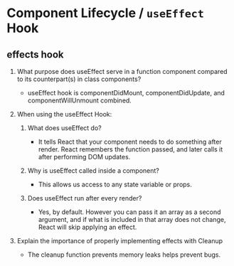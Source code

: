 # Component Lifecycle / `useEffect` Hook

## effects hook

1. What purpose does useEffect serve in a function component compared to its counterpart(s) in class components?

   - useEffect hook is componentDidMount, componentDidUpdate, and componentWillUnmount combined.

2. When using the useEffect Hook:

   1. What does useEffect do?

      - It tells React that your component needs to do something after render. React remembers the function passed, and later calls it after performing DOM updates.

   2. Why is useEffect called inside a component?

      - This allows us access to any state variable or props.

   3. Does useEffect run after every render?

      - Yes, by default. However you can pass it an array as a second argument, and if what is included in that array does not change, React will skip applying an effect.

3. Explain the importance of properly implementing effects with Cleanup

   - The cleanup function prevents memory leaks helps prevent bugs.
